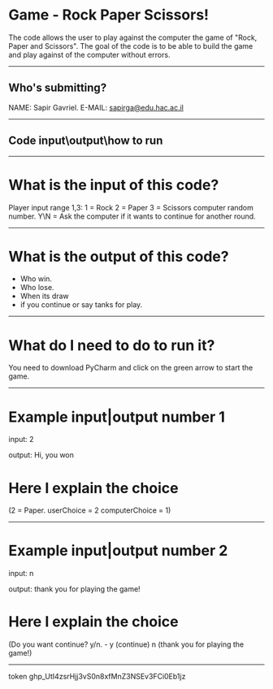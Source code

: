 #  Game - Rock Paper Scissors!
 The code allows the user to play against the computer the game of "Rock, Paper and Scissors". 
 The goal of the code is to be able to build the game and play against of the computer without errors.

__________________________________
## Who's submitting?
NAME: Sapir Gavriel.
E-MAIL: sapirga@edu.hac.ac.il

__________________________________
## Code input\output\how to run
__________________________________
# What is the input of this code?
Player input range 1,3:
1 = Rock
2 = Paper
3 = Scissors
computer random number.
Y\N = Ask the computer if it wants to continue for another round.

__________________________________
# What is the output of this code?
- Who win.
- Who lose.
- When its draw
- if you continue or say tanks for play.

__________________________________
# What do I need to do to run it?
You need to download PyCharm and click on the green arrow to start the game.

__________________________________
# Example input|output number 1
input:
2

output:
Hi, you won

# Here I explain the choice
(2 = Paper. userChoice = 2 computerChoice = 1)

__________________________________
# Example input|output number 2
input:
n

output:
thank you for playing the game!

# Here I explain the choice
(Do you want continue? y/n. - y (continue) n (thank you for playing the game!)
__________________________________
token 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



